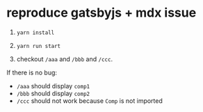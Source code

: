 # reproduce gatsbyjs + mdx issue

1. `yarn install`

2. `yarn run start`

3. checkout `/aaa` and `/bbb` and `/ccc`.

If there is no bug:

- `/aaa` should display `comp1`
- `/bbb` should display `comp2`
- `/ccc` should not work because `Comp` is not imported
